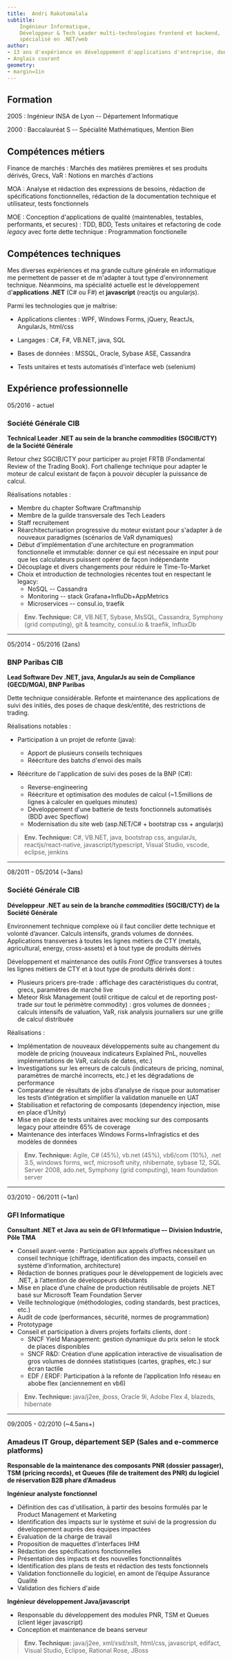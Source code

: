 ```yaml
---
title:  Andri Rakotomalala
subtitle: 
    Ingénieur Informatique,
    Développeur & Tech Leader multi-technologies frontend et backend,
    spécialisé en .NET/web
author:
- 13 ans d'expérience en développement d'applications d'entreprise, dont 8 ans en finance de marché
- Anglais courant
geometry:
- margin=1in
---
```


<link href="custom.css" rel="stylesheet" type="text/css" media="all" />



Formation
-------------

2005
: Ingénieur INSA de Lyon -- Département Informatique

2000
: Baccalauréat S -- Spécialité Mathématiques, Mention Bien


Compétences métiers
-------------

Finance de marchés
: Marchés des matières premières et ses produits dérivés, Grecs, VaR
: Notions en marchés d'actions

MOA
: Analyse et rédaction des expressions de besoins, rédaction de spécifications fonctionnelles, rédaction de la documentation technique et utilisateur, tests fonctionnels


MOE
: Conception d'applications de qualité (maintenables, testables, performants, et secures)
: TDD, BDD, Tests unitaires et refactoring de code *legacy* avec forte dette technique
: Programmation fonctionelle


Compétences techniques
-------------

Mes diverses expériences et ma grande culture générale en informatique me permettent de passer et de m'adapter à tout type d'environnement technique.
Néanmoins, ma spécialité actuelle est le développement d'**applications .NET** (C# ou F#) et **javascript** (reactjs ou angularjs).

Parmi les technologies que je maîtrise:

* Applications clientes
: WPF, Windows Forms, jQuery, ReactJs, AngularJs, html/css

* Langages
: C#, F#, VB.NET, java, SQL

* Bases de données
: MSSQL, Oracle, Sybase ASE, Cassandra

* Tests unitaires et tests automatisés d'interface web (selenium)


Expérience professionnelle
-------------


<div class="duree_offset">05/2016 - actuel</div>

### Société Générale CIB

**Technical Leader .NET au sein de la branche *commodities* (SGCIB/CTY) de la Société Générale**

Retour chez SGCIB/CTY pour participer au projet FRTB (Fondamental Review of the Trading Book).
Fort challenge technique pour adapter le moteur de calcul existant de façon à pouvoir décupler la puissance de calcul.

Réalisations notables :

* Membre du chapter Software Craftmanship
* Membre de la guilde transversale des Tech Leaders
* Staff recruitement
* Réarchitecturisation progressive du moteur existant pour s'adapter à de nouveaux paradigmes (scénarios de VaR dynamiques)
* Début d'implémentation d'une architecture en programmation fonctionnelle et immutable: donner ce qui est nécessaire en input pour que les calculateurs puissent opérer de façon indépendante
* Découplage et divers changements pour réduire le Time-To-Market
* Choix et introduction de technologies récentes tout en respectant le legacy:
    * NoSQL -- Cassandra
    * Monitoring -- stack Grafana+InfluDb+AppMetrics
    * Microservices -- consul.io, traefik

> **Env. Technique:** C#, VB.NET, Sybase, MsSQL, Cassandra, Symphony (grid computing), git & teamcity, consul.io & traefik, InfluxDb






---






<div class="duree_offset"> 05/2014 - 05/2016 (2ans)</div>

### BNP Paribas CIB

**Lead Software Dev .NET, java, AngularJs au sein de Compliance (GECD/MGA), BNP Paribas**

Dette technique considérable. Refonte et maintenance des applications de suivi des initiés, des poses de chaque desk/entité, des restrictions de trading.

Réalisations notables :

* Participation à un projet de refonte (java):
    * Apport de plusieurs conseils techniques
    * Réécriture des batchs d'envoi des mails

* Réécriture de l'application de suivi des poses de la BNP (C#):
    * Reverse-engineering
    * Réécriture et optimisation des modules de calcul (~1.5millions de lignes à calculer en quelques minutes)
    * Développement d'une batterie de tests fonctionnels automatisés (BDD avec Specflow)
    * Modernisation du site web (asp.NET/C# + bootstrap css + angularjs)

> **Env. Technique:** C#, VB.NET, java, bootstrap css, angularJs, reactjs/react-native, javascript/typescript, Visual Studio, vscode, eclipse, jenkins











---


<div class="duree_offset">08/2011 - 05/2014 (~3ans)</div>

### Société Générale CIB

**Développeur .NET au sein de la branche *commodities* (SGCIB/CTY) de la Société Générale**

Environnement technique complexe où il faut concilier dette technique et volonté d’avancer. Calculs intensifs, grands volumes de données. Applications transverses à toutes les lignes métiers de CTY (metals, agricultural, energy, cross-assets) et à tout type de produits dérivés

Développement et maintenance des outils *Front Office* transverses à toutes les lignes métiers de CTY et à tout type de produits dérivés dont :

* Plusieurs pricers pre-trade : affichage des caractéristiques du contrat, grecs, paramètres de marché live
* Meteor Risk Management (outil critique de calcul et de reporting post-trade sur tout le périmètre commodity) : gros volumes de données ; calculs intensifs de valuation, VaR, risk analysis journaliers sur une grille de calcul distribuée


Réalisations :

* Implémentation de nouveaux développements suite au changement du modèle de pricing (nouveaux indicateurs Explained PnL, nouvelles implémentations de VaR, calculs de dates, etc.)
* Investigations sur les erreurs de calculs (indicateurs de pricing, nominal, paramètres de marché incorrects, etc.) et les dégradations de performance
* Comparateur de résultats de jobs d’analyse de risque pour automatiser les tests d’intégration et simplifier la validation manuelle en UAT
* Stabilisation et refactoring de composants (dependency injection, mise en place d’Unity)
* Mise en place de tests unitaires avec mocking sur des composants legacy pour atteindre 65% de coverage
* Maintenance des interfaces Windows Forms+Infragistics et des modèles de données


> **Env. Technique:** Agile, C# (45%), vb.net (45%), vb6/com (10%), .net 3.5, windows forms, wcf, microsoft unity, nhibernate, sybase 12, SQL Server 2008, ado.net, Symphony (grid computing), team foundation server





---





<div class="duree_offset">03/2010 - 06/2011 (~1an)</div>

### GFI Informatique


**Consultant .NET et Java au sein de GFI Informatique –- Division Industrie, Pôle TMA**

* Conseil avant-vente : Participation aux appels d’offres nécessitant un conseil technique (chiffrage, identification des impacts, conseil en système d’information, architecture)
* Rédaction de bonnes pratiques pour le développement de logiciels avec .NET, à l’attention de développeurs débutants
* Mise en place d’une chaîne de production réutilisable de projets .NET basé sur Microsoft Team Foundation Server
* Veille technologique (méthodologies, coding standards, best practices, etc.)
* Audit de code (performances, sécurité, normes de programmation)
* Prototypage
* Conseil et participation à divers projets forfaits clients, dont :
    * SNCF Yield Management: gestion dynamique du prix selon le stock de places disponibles
    * SNCF R&D: Création d’une application interactive de visualisation de gros volumes de données statistiques (cartes, graphes, etc.) sur écran tactile
    * EDF / ERDF: Participation à la refonte de l’application Info réseau en abobe flex (anciennement en vb6)


> **Env. Technique:** java/j2ee, jboss, Oracle 9i, Adobe Flex 4, blazeds, hibernate








---





<div class="duree_offset">09/2005 - 02/2010 (~4.5ans+)</div>

### Amadeus IT Group, département SEP (Sales and e-commerce platforms)


**Responsable de la maintenance des composants PNR (dossier passager), TSM (pricing records), et Queues (file de traitement des PNR) du logiciel de réservation B2B phare d’Amadeus**

**Ingénieur analyste fonctionnel**

* Définition des cas d'utilisation, à partir des besoins formulés par le Product Management et Marketing
* Identification des impacts sur le système et suivi de la progression du développement auprès des équipes impactées
* Evaluation de la charge de travail
* Proposition de maquettes d'interfaces IHM
* Rédaction des spécifications fonctionnelles
* Présentation des impacts et des nouvelles fonctionnalités
* Identification des plans de tests et rédaction des tests fonctionnels
* Validation fonctionnelle du logiciel, en amont de l’équipe Assurance Qualité
* Validation des fichiers d'aide

**Ingénieur développement Java/javascript**

* Responsable du développement des modules PNR, TSM et Queues (client léger javascript)
* Conception et maintenance de beans serveur

> **Env. Technique:** java/j2ee, xml/xsd/xslt, html/css, javascript, edifact, Visual Studio, Eclipse, Rational Rose, JBoss

